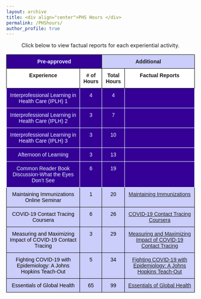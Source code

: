 ```yaml
---
layout: archive
title: <div align="center">PHS Hours </div>  
permalink: /PHShours/
author_profile: true
---  
```

<p style="text-align: center;">Click below to view factual reports for each experiential activity.</p>

  
  <style type="text/css">
.tg  {border-collapse:collapse;border-spacing:0;}
.tg td{border-color:black;border-style:solid;border-width:1px;font-family:Arial, sans-serif;font-size:14px;
  overflow:hidden;padding:10px 5px;word-break:normal;}
.tg th{border-color:black;border-style:solid;border-width:1px;font-family:Arial, sans-serif;font-size:14px;
  font-weight:normal;overflow:hidden;padding:10px 5px;word-break:normal;}
.tg .tg-t7s9{background-color:#cbcefb;border-color:#000000;font-weight:bold;text-align:center;vertical-align:top}
.tg .tg-rce2{background-color:#cbcefb;border-color:#000000;color:#6A5ACD;text-align:center;text-decoration:underline;
  vertical-align:top}
.tg .tg-un5y{background-color:#340096;border-color:#000000;color:#ecf4ff;font-weight:bold;text-align:center;vertical-align:top}
.tg .tg-mums{background-color:#ffffff;border-color:#000000;font-weight:bold;text-align:center;vertical-align:top}
.tg .tg-qsfr{background-color:#340096;border-color:#ffffff;color:#ecf4ff;text-align:center;vertical-align:top}
.tg .tg-l9lw{background-color:#340096;border-color:#ffffff;color:#ffffff;font-weight:bold;text-align:left;vertical-align:top}
.tg .tg-qr4s{background-color:#cbcefb;border-color:#000000;color:#080000;text-align:center;vertical-align:top}
@media screen and (max-width: 767px) {.tg {width: auto !important;}.tg col {width: auto !important;}.tg-wrap {overflow-x: auto;-webkit-overflow-scrolling: touch;}}</style>
<div class="tg-wrap"><table class="tg">
<tbody>
  <tr>
    <td class="tg-un5y" colspan="2">Pre-approved</td>
    <td class="tg-t7s9" colspan="2">Additional </td>
  </tr>
  <tr>
    <td class="tg-mums"><span style="font-weight:bold">Experience</span></td>
    <td class="tg-mums"><span style="font-weight:bold"># of Hours</span></td>
    <td class="tg-mums"><span style="font-weight:bold">Total Hours</span></td>
    <td class="tg-mums"><span style="font-weight:bold">Factual Reports</span></td>
  </tr>
  <tr>
    <td class="tg-qsfr">Interprofessional Learning in Health Care (IPLH) 1</td>
    <td class="tg-qsfr">4</td>
    <td class="tg-qsfr">4</td>
    <td class="tg-l9lw"></td>
  </tr>
  <tr>
    <td class="tg-qsfr">Interprofessional Learning in Health Care (IPLH) 2</td>
    <td class="tg-qsfr">3</td>
    <td class="tg-qsfr">7</td>
    <td class="tg-l9lw"></td>
  </tr>
  <tr>
    <td class="tg-qsfr">Interprofessional Learning in Health Care (IPLH) 3</td>
    <td class="tg-qsfr">3</td>
    <td class="tg-qsfr">10</td>
    <td class="tg-l9lw"></td>
  </tr>
  <tr>
    <td class="tg-qsfr">Afternoon of Learning</td>
    <td class="tg-qsfr">3</td>
    <td class="tg-qsfr">13</td>
    <td class="tg-l9lw"></td>
  </tr>
  <tr>
    <td class="tg-qsfr">Common Reader Book Discussion-What the Eyes Don’t See</td>
    <td class="tg-qsfr">6</td>
    <td class="tg-qsfr">19</td>
    <td class="tg-l9lw"></td>
  </tr>
  <tr>
    <td class="tg-qr4s">Maintaining Immunizations Online Seminar</td>
    <td class="tg-qr4s">1</td>
    <td class="tg-qr4s">20</td>
    <td class="tg-rce2"><a href="https://shalslikesepi.github.io/files/SN_APE 1 Immunizations Seminar.pdf" target="_blank" rel="noreferrer"> Maintaining Immunizations</a></td>
  <tr>
    <td class="tg-qr4s">COVID-19 Contact Tracing Coursera</td>
    <td class="tg-qr4s">6</td>
    <td class="tg-qr4s">26</td>
    <td class="tg-rce2"><a href="https://shalslikesepi.github.io/files/SN_APE 2 Contact Tracing 1.pdf" target="_blank" rel="noreferrer"> COVID-19 Contact Tracing Coursera</a></td>
  <tr>
    <td class="tg-qr4s">Measuring and Maximizing Impact of COVID-19 Contact Tracing</td>
    <td class="tg-qr4s">3</td>
    <td class="tg-qr4s">29</td>
    <td class="tg-rce2"><a href="https://shalslikesepi.github.io/files/SN_APE 3 Contact Tracing 2.pdf" target="_blank" rel="noreferrer"> Measuring and Maximizing Impact of COVID-19 Contact Tracing</a></td>
  <tr>
    <td class="tg-qr4s">Fighting COVID-19 with Epidemiology: A Johns Hopkins Teach-Out</td>
    <td class="tg-qr4s">5</td>
    <td class="tg-qr4s">34</td>
    <td class="tg-rce2"><a href="https://shalslikesepi.github.io/files/SN_APE 4 Fighting COVID.pdf" target="_blank" rel="noreferrer"> Fighting COVID-19 with Epidemiology: A Johns Hopkins Teach-Out</a></td>
  <tr>
    <td class="tg-qr4s">Essentials of Global Health</td>
    <td class="tg-qr4s">65</td>
    <td class="tg-qr4s">99</td>
    <td class="tg-rce2"><a href="https://shalslikesepi.github.io/files/SN_APE 5 Global Health.pdf" target="_blank" rel="noreferrer"> Essentials of Global Health</a></td>
  </tr>
</tbody>
</table></div>

